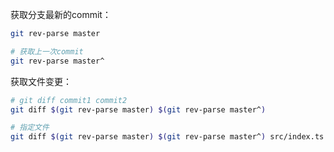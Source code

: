 获取分支最新的commit：

```sh
git rev-parse master

# 获取上一次commit
git rev-parse master^
```

获取文件变更：

```sh
# git diff commit1 commit2
git diff $(git rev-parse master) $(git rev-parse master^)

# 指定文件
git diff $(git rev-parse master) $(git rev-parse master^) src/index.ts
```

